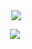 <div align="center">
  <p>&nbsp;<img align="center" src="https://readmestats.999857.xyz/api?username=UwUtisum&theme=dark&show_icons=true"/></p>
  <p><img align="center" src="https://github-readme-stats.vercel.app/api/wakatime?username=UwUtisum&show_icons=true&locale=en&theme=shadow_red""/></p>
</div>
